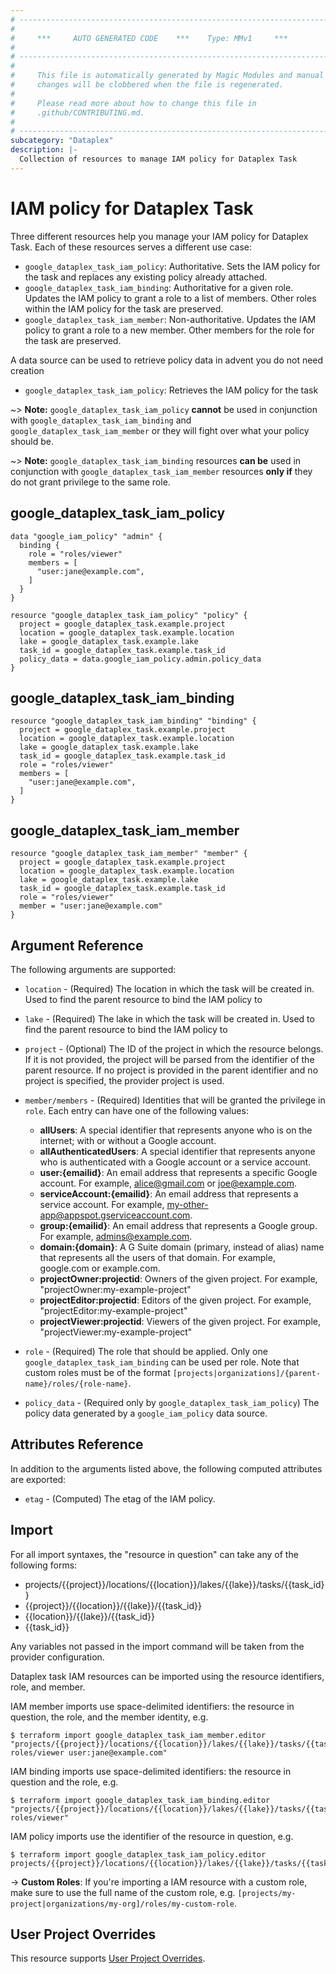 ```yaml
---
# ----------------------------------------------------------------------------
#
#     ***     AUTO GENERATED CODE    ***    Type: MMv1     ***
#
# ----------------------------------------------------------------------------
#
#     This file is automatically generated by Magic Modules and manual
#     changes will be clobbered when the file is regenerated.
#
#     Please read more about how to change this file in
#     .github/CONTRIBUTING.md.
#
# ----------------------------------------------------------------------------
subcategory: "Dataplex"
description: |-
  Collection of resources to manage IAM policy for Dataplex Task
---
```


# IAM policy for Dataplex Task
Three different resources help you manage your IAM policy for Dataplex Task. Each of these resources serves a different use case:

* `google_dataplex_task_iam_policy`: Authoritative. Sets the IAM policy for the task and replaces any existing policy already attached.
* `google_dataplex_task_iam_binding`: Authoritative for a given role. Updates the IAM policy to grant a role to a list of members. Other roles within the IAM policy for the task are preserved.
* `google_dataplex_task_iam_member`: Non-authoritative. Updates the IAM policy to grant a role to a new member. Other members for the role for the task are preserved.

A data source can be used to retrieve policy data in advent you do not need creation

* `google_dataplex_task_iam_policy`: Retrieves the IAM policy for the task

~> **Note:** `google_dataplex_task_iam_policy` **cannot** be used in conjunction with `google_dataplex_task_iam_binding` and `google_dataplex_task_iam_member` or they will fight over what your policy should be.

~> **Note:** `google_dataplex_task_iam_binding` resources **can be** used in conjunction with `google_dataplex_task_iam_member` resources **only if** they do not grant privilege to the same role.




## google\_dataplex\_task\_iam\_policy

```hcl
data "google_iam_policy" "admin" {
  binding {
    role = "roles/viewer"
    members = [
      "user:jane@example.com",
    ]
  }
}

resource "google_dataplex_task_iam_policy" "policy" {
  project = google_dataplex_task.example.project
  location = google_dataplex_task.example.location
  lake = google_dataplex_task.example.lake
  task_id = google_dataplex_task.example.task_id
  policy_data = data.google_iam_policy.admin.policy_data
}
```

## google\_dataplex\_task\_iam\_binding

```hcl
resource "google_dataplex_task_iam_binding" "binding" {
  project = google_dataplex_task.example.project
  location = google_dataplex_task.example.location
  lake = google_dataplex_task.example.lake
  task_id = google_dataplex_task.example.task_id
  role = "roles/viewer"
  members = [
    "user:jane@example.com",
  ]
}
```

## google\_dataplex\_task\_iam\_member

```hcl
resource "google_dataplex_task_iam_member" "member" {
  project = google_dataplex_task.example.project
  location = google_dataplex_task.example.location
  lake = google_dataplex_task.example.lake
  task_id = google_dataplex_task.example.task_id
  role = "roles/viewer"
  member = "user:jane@example.com"
}
```


## Argument Reference

The following arguments are supported:

* `location` - (Required) The location in which the task will be created in.
 Used to find the parent resource to bind the IAM policy to
* `lake` - (Required) The lake in which the task will be created in.
 Used to find the parent resource to bind the IAM policy to

* `project` - (Optional) The ID of the project in which the resource belongs.
    If it is not provided, the project will be parsed from the identifier of the parent resource. If no project is provided in the parent identifier and no project is specified, the provider project is used.

* `member/members` - (Required) Identities that will be granted the privilege in `role`.
  Each entry can have one of the following values:
  * **allUsers**: A special identifier that represents anyone who is on the internet; with or without a Google account.
  * **allAuthenticatedUsers**: A special identifier that represents anyone who is authenticated with a Google account or a service account.
  * **user:{emailid}**: An email address that represents a specific Google account. For example, alice@gmail.com or joe@example.com.
  * **serviceAccount:{emailid}**: An email address that represents a service account. For example, my-other-app@appspot.gserviceaccount.com.
  * **group:{emailid}**: An email address that represents a Google group. For example, admins@example.com.
  * **domain:{domain}**: A G Suite domain (primary, instead of alias) name that represents all the users of that domain. For example, google.com or example.com.
  * **projectOwner:projectid**: Owners of the given project. For example, "projectOwner:my-example-project"
  * **projectEditor:projectid**: Editors of the given project. For example, "projectEditor:my-example-project"
  * **projectViewer:projectid**: Viewers of the given project. For example, "projectViewer:my-example-project"

* `role` - (Required) The role that should be applied. Only one
    `google_dataplex_task_iam_binding` can be used per role. Note that custom roles must be of the format
    `[projects|organizations]/{parent-name}/roles/{role-name}`.

* `policy_data` - (Required only by `google_dataplex_task_iam_policy`) The policy data generated by
  a `google_iam_policy` data source.

## Attributes Reference

In addition to the arguments listed above, the following computed attributes are
exported:

* `etag` - (Computed) The etag of the IAM policy.

## Import

For all import syntaxes, the "resource in question" can take any of the following forms:

* projects/{{project}}/locations/{{location}}/lakes/{{lake}}/tasks/{{task_id}}
* {{project}}/{{location}}/{{lake}}/{{task_id}}
* {{location}}/{{lake}}/{{task_id}}
* {{task_id}}

Any variables not passed in the import command will be taken from the provider configuration.

Dataplex task IAM resources can be imported using the resource identifiers, role, and member.

IAM member imports use space-delimited identifiers: the resource in question, the role, and the member identity, e.g.
```
$ terraform import google_dataplex_task_iam_member.editor "projects/{{project}}/locations/{{location}}/lakes/{{lake}}/tasks/{{task_id}} roles/viewer user:jane@example.com"
```

IAM binding imports use space-delimited identifiers: the resource in question and the role, e.g.
```
$ terraform import google_dataplex_task_iam_binding.editor "projects/{{project}}/locations/{{location}}/lakes/{{lake}}/tasks/{{task_id}} roles/viewer"
```

IAM policy imports use the identifier of the resource in question, e.g.
```
$ terraform import google_dataplex_task_iam_policy.editor projects/{{project}}/locations/{{location}}/lakes/{{lake}}/tasks/{{task_id}}
```

-> **Custom Roles**: If you're importing a IAM resource with a custom role, make sure to use the
 full name of the custom role, e.g. `[projects/my-project|organizations/my-org]/roles/my-custom-role`.

## User Project Overrides

This resource supports [User Project Overrides](https://registry.terraform.io/providers/hashicorp/google/latest/docs/guides/provider_reference#user_project_override).
